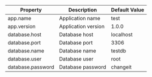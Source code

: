 | Property | Description | Default Value |
| --- | --- |------------|
| app.name | Application name | test       |
| app.version | Application version | 1.0.0      |
| database.host | Database host | localhost  |
| database.port | Database port | 3306       |
| database.name | Database name | testdb     |
| database.user | Database user | root       |
| database.password | Database password | changeit   |